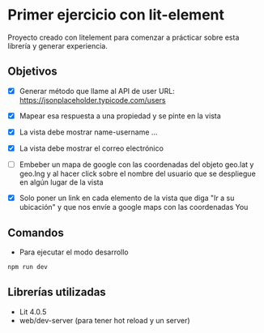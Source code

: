 # Primer ejercicio con lit-element

Proyecto creado con litelement para comenzar a prácticar sobre esta librería y generar experiencia.

## Objetivos
- [x] Generar método que llame al API de user URL: https://jsonplaceholder.typicode.com/users
- [x] Mapear esa respuesta a una propiedad y se pinte en la vista
- [x] La vista debe mostrar name-username ...
- [x] La vista debe mostrar el correo electrónico

- [ ] Embeber un mapa de google con las coordenadas del objeto geo.lat y geo.lng y al hacer click sobre el nombre del usuario que se despliegue en algún lugar de la vista
- [x] Solo poner un link en cada elemento de la vista que diga "Ir a su ubicación" y que nos envíe a google maps con las coordenadas You

## Comandos

- Para ejecutar el modo desarrollo
```bash
npm run dev
```

## Librerías utilizadas
- Lit 4.0.5
- web/dev-server (para tener hot reload y un server)